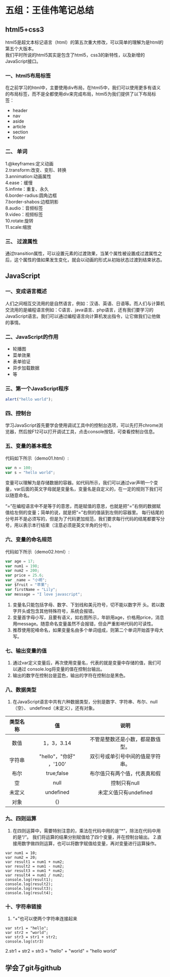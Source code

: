 # 五组：王佳伟笔记总结

## html5+css3

html5是超文本标记语言（html）的第五次重大修改，可以简单的理解为是html的第五个大版本。</br>我们平时所说的html5其实是包含了html5，css3的新特性，以及新增的JavaScript接口。

### 一、html5布局标签

在之前学习的html中，主要使用div布局，在html5中，我们可以使用更多有语义的布局标签，而不是全都使用div来完成布局，html5为我们提供了以下布局标签：

* header
* nav
* aside
* article
* section
* footer</br>

### 二、 单词

1.@keyframes:定义动画</br>
2.transform:改变、变形、转换</br>
3.annimation:动画属性</br>
4.ease：缓慢</br>
5.infinte：重复、永久</br>
6.border-radius:圆角边框</br>
7.border-shabos:边框阴影</br>
8.audio：音频标签</br>
9.video：视频标签</br>
10.rotate:旋转</br>
11.scale:缩放</br>

### 三、 过渡属性

通过transition属性，可以设置元素的过渡效果，当某个属性被设置成过渡属性之后，这个属性的值如果发生变化，就会以动画的形式从初始状态过渡到结束状态。

## JavaScript

### 一、变成语言概述

人们之间相互交流用的是自然语言，例如：汉语、英语、日语等。而人们与计算机交流用的是编程语言例如：C语言、java语言、php语言，还有我们要学习的JavaScript语言。我们可以通过编程语言向计算机发出指令，让它做我们让他做的事情。

### 二、JavaScript的作用

* 轮播图
* 菜单效果
* 表单验证
* 异步加载数据
* 等

### 三、第一个JavaScript程序

``` javascript
alert("hello world");
```

### 四、控制台

学习JavaScript首先要学会使用调试工具中的控制台选项，可以先打开chrome浏览器，然后按F12可以打开调试工具，点击console按钮，可查看控制台信息。

### 五、变量的基本概念

代码如下所示（demo01.html）:
``` js
var n = 100;
var s = "hello world";
```

变量可以理解为是存储数据的容器。如代码所示，我们可以通过var声明一个变量，var后面的英文字母就是变量名，变量名是自定义的，在一定的规则下我们可以随意命名。

“=”在编程语言中不是等于的意思，而是赋值的意思，也就是把“=”右侧的数据赋值给左侧的变量；简单的说，就是把“=”右侧的值装到左侧的容器里。
每行结尾的分号并不是必须写的，但是为了代码更加规范，我们要求每行代码的结尾都要写分号，用以表示本行结束（注意必须是英文半角的分号）。

### 六、变量的命名规范

代码如下所示（demo02.html）:

``` js
var age = 17;
var num1 = 198;
var num2 = 200;
var price = 25.6;
var _name = "小明";
var $fruit = "苹果";
var firstName = "Lily";
var message = "I love javascript";
```

1. 变量名只能包括字母、数字、下划线和美元符号，切不能以数字开 头。若以数字开头或包含其他特殊符号，系统会报错。</br>
2. 变量首字母小写，且要有语义，如右图所示，年龄用age，价格用price，消息用message。随意命名变量虽然不会报错，但会严重影响代码的可读性。</br>
3. 推荐使用驼峰命名，如果变量名由多个单词组成，则第二个单词开始首字母大写。

### 七、输出变量的值

1. 通过var定义变量后，再次使用变量名，代表的就是变量中存储的值，我们可以通过 console.log将变量的值在控制台输出。</br>
2. 输出的数字在控制台是蓝色，输出的字符在控制台是黑色。

### 八、数据类型

1. 在JavaScript语言中共有六种数据类型，分别是数字、字符串、布尔、null（空）、 undefined（未定义），还有对象。

类型名称|值|说明|
:-: | :-: | :-: |
|数值|1，3，3.14|不管是整数还是小数，都是数值型。
字符串|"hello"，"你好" ，'100'|双引号或单引号中间的值是字符串。
布尔|true;false|布尔值只有两个值，代表真和假
空|null|控制只有null
未定义|undefined|未定义值只有undefined|
对象|{}

### 九、四则运算

1. 在四则运算中，需要特别注意的，乘法在代码中用的是“*”，除法在代码中用的是“/”。 我们将运算的结果分别赋值给了四个变量，并在控制台输出。 2.直接用数字做四则运算，也可以将数字赋值给变量，再对变量进行运算操作。

```
var num1 = 10;
var num2 = 20;
var result1 = num1 + num2;
var result2 = num1 - num2;
var result3 = num1 * num2;
var result4 = num1 / num2;
console.log(result1);
console.log(result2);
console.log(result3);
console.log(result4);
```

### 十、字符串链接

1. “+”也可以使两个字符串连接起来

```
var str1 = "hello";
var str2 = "world";
var str3 = str1 + str2;
console.log(str3)
```

2.str1 + str2 = str3 = "hello" + "world" = "hello world"

## 学会了git与github
